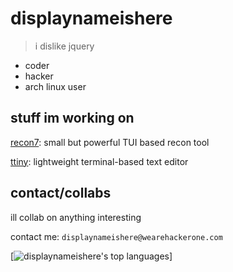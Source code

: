 # displaynameishere
> i dislike jquery
* coder
* hacker
* arch linux user
## stuff im working on
[recon7](https://github.com/displaynameishere/recon7): small but powerful TUI based recon tool

[ttiny](https://github.com/displaynameishere/ttiny): lightweight terminal-based text editor
## contact/collabs
ill collab on anything interesting

contact me: `displaynameishere@wearehackerone.com`

[![displaynameishere's top languages](https://github-readme-stats.vercel.app/api/top-langs/?username=displaynameishere&theme=black-lime)]
